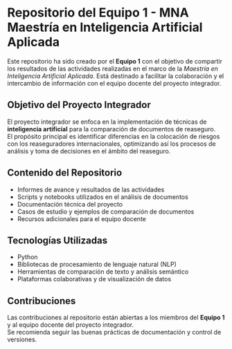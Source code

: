 # Repositorio del Equipo 1 - MNA Maestría en Inteligencia Artificial Aplicada

Este repositorio ha sido creado por el **Equipo 1** con el objetivo de compartir los resultados de las actividades realizadas en el marco de la *Maestría en Inteligencia Artificial Aplicada*. Está destinado a facilitar la colaboración y el intercambio de información con el equipo docente del proyecto integrador.

## Objetivo del Proyecto Integrador

El proyecto integrador se enfoca en la implementación de técnicas de **inteligencia artificial** para la comparación de documentos de reaseguro.  
El propósito principal es identificar diferencias en la colocación de riesgos con los reaseguradores internacionales, optimizando así los procesos de análisis y toma de decisiones en el ámbito del reaseguro.

## Contenido del Repositorio

- Informes de avance y resultados de las actividades  
- Scripts y notebooks utilizados en el análisis de documentos  
- Documentación técnica del proyecto  
- Casos de estudio y ejemplos de comparación de documentos  
- Recursos adicionales para el equipo docente  

## Tecnologías Utilizadas

- Python  
- Bibliotecas de procesamiento de lenguaje natural (NLP)  
- Herramientas de comparación de texto y análisis semántico  
- Plataformas colaborativas y de visualización de datos  

## Contribuciones

Las contribuciones al repositorio están abiertas a los miembros del **Equipo 1** y al equipo docente del proyecto integrador.  
Se recomienda seguir las buenas prácticas de documentación y control de versiones.
